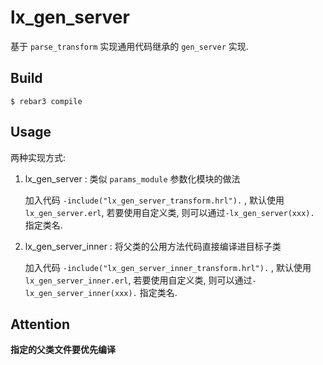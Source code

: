 lx_gen_server
=====

基于 `parse_transform` 实现通用代码继承的 `gen_server` 实现.

Build
-----
    $ rebar3 compile

Usage
-----
两种实现方式:

1. lx_gen_server : 类似 `params_module` 参数化模块的做法 

    加入代码 `-include("lx_gen_server_transform.hrl").` , 默认使用 `lx_gen_server.erl`, 若要使用自定义类, 则可以通过`-lx_gen_server(xxx).` 指定类名.

2. lx_gen_server_inner : 将父类的公用方法代码直接编译进目标子类
    
    加入代码 `-include("lx_gen_server_inner_transform.hrl").` , 默认使用 `lx_gen_server_inner.erl`, 若要使用自定义类, 则可以通过`-lx_gen_server_inner(xxx).` 指定类名.

Attention
-----
**指定的父类文件要优先编译**
